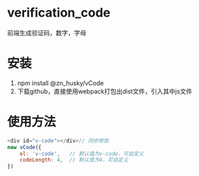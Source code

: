 # verification_code
前端生成验证码，数字，字母

# 安装
1. npm install @zn_husky/vCode
2. 下载github，直接使用webpack打包出dist文件，引入其中js文件

# 使用方法

``` javascript
<div id="v-code"></div>// 同步修改
new vCode({
    el: 'v-code',   // 默认值为v-code，可自定义
    codeLength: 4,  // 默认值为4，可自定义
})
```
